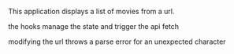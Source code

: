 This application displays a list of movies from a url.

the hooks manage the state and trigger the api fetch

modifying the url throws a parse error for an unexpected character